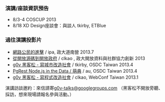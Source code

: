 <br />

### 演講/座談資訊預告

* 8/3-4 COSCUP 2013
* 8/18 XD Design座談會：與談人 tkirby, ETBlue


### 過往演講投影片

* [網路公民的進擊](https://speakerdeck.com/ipaaa/g0v-wang-lu-gong-min-de-jin-ji) / ipa, 政大道南營 2013.7
* [從開放源碼到開放政府](https://speakerdeck.com/clkao/cong-kai-fang-yuan-ma-dao-kai-fang-zheng-fu) / clkao , 政大開放資料與社群協力創新 2013
* [g0v 黑客松 - 寫城市改造社會](https://speakerdeck.com/tkirby/g0v-hei-ke-song-xie-cheng-shi-gai-zao-she-hui) / tkirby, OSDC Taiwan 2013.4
* [PgRest Node.js in the Data / 萌典](https://speakerdeck.com/audreyt/pgrest-node-dot-js-in-the-database) / au, OSDC Taiwan 2013.4
* [g0v 黑客松 - 寫程式改造社會](https://speakerdeck.com/clkao/g0v-hei-ke-song-xie-cheng-shi-gai-zao-she-hui) / clkao, WebConf Taiwan 2013.1


演講訪談邀約：來信請寄[g0v-talks@googlegroups.com](mailto:g0v-talks@googlegroups.com) （黑客松不開放旁聽、採訪，想來現場請報名參與活動。）
